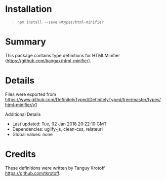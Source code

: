 # Installation
> `npm install --save @types/html-minifier`

# Summary
This package contains type definitions for HTMLMinifier (https://github.com/kangax/html-minifier).

# Details
Files were exported from https://www.github.com/DefinitelyTyped/DefinitelyTyped/tree/master/types/html-minifier/v1

Additional Details
 * Last updated: Tue, 02 Jan 2018 20:22:10 GMT
 * Dependencies: uglify-js, clean-css, relateurl
 * Global values: none

# Credits
These definitions were written by Tanguy Krotoff <https://github.com/tkrotoff>.
